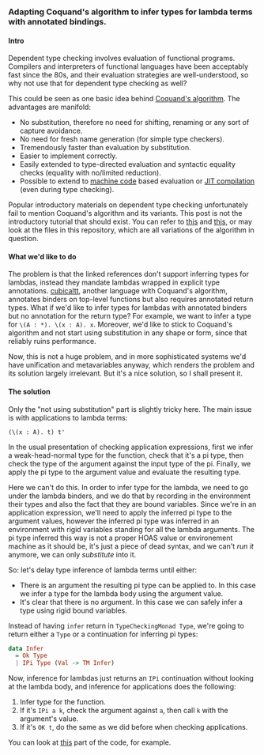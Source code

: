 ### Adapting Coquand's algorithm to infer types for lambda terms with annotated bindings.

#### Intro

Dependent type checking involves evaluation of functional programs. Compilers and interpreters of functional languages have been acceptably fast since the 80s, and their evaluation strategies are well-understood, so why not use that for dependent type checking as well?

This could be seen as one basic idea behind [Coquand's algorithm](http://ac.els-cdn.com/0167642395000216/1-s2.0-0167642395000216-main.pdf?_tid=848e736c-944f-11e6-b999-00000aacb362&acdnat=1476698172_390e8fd4c6267a2fc9e68704b0e96c9e). The advantages are manifold:

- No substitution, therefore no need for shifting, renaming or any sort of capture avoidance.
- No need for fresh name generation (for simple type checkers).
- Tremendously faster than evaluation by substitution.
- Easier to implement correctly.
- Easily extended to type-directed evaluation and syntactic equality checks (equality with no/limited reduction).
- Possible to extend to [machine code](https://depositonce.tu-berlin.de/bitstream/11303/3095/1/Dokument_9.pdf) based evaluation or [JIT compilation](http://www.maximedenes.fr/download/coqonut.pdf) (even during type checking). 

Popular introductory materials on dependent type checking unfortunately fail to mention Coquand's algorithm and its variants. This post is not the introductory tutorial that should exist. You can refer to [this](http://www2.tcs.ifi.lmu.de/~abel/msfp08.pdf) and [this](http://www.cse.chalmers.se/~bengt/papers/GKminiTT.pdf), or may look at the files in this repository, which are all variations of the algorithm in question.

#### What we'd like to do

The problem is that the linked references don't support inferring types for lambdas, instead they mandate lambdas wrapped in explicit type annotations. [cubicaltt](https://github.com/mortberg/cubicaltt), another language with Coquand's algorithm, annotates binders on top-level functions but also requires annotated return types. What if we'd like to infer types for lambdas with annotated binders but no annotation for the return type? For example, we want to infer a type for `\(A : *). \(x : A). x`. Moreover, we'd like to stick to Coquand's algorithm and not start using substitution in any shape or form, since that reliably ruins performance. 

Now, this is not a huge problem, and in more sophisticated systems we'd have unification and metavariables anyway, which renders the problem and its solution largely irrelevant. But it's a nice solution, so I shall present it. 

#### The solution

Only the "not using substitution" part is slightly tricky here. The main issue is with applications to lambda terms:

    (\(x : A). t) t'
    
In the usual presentation of checking application expressions, first we infer a weak-head-normal type for the function, check that it's a pi type, then check the type of the argument against the input type of the pi. Finally, we apply the pi type to the argument value and evaluate the resulting type.

Here we can't do this. In order to infer type for the lambda, we need to go under the lambda binders, and we do that by recording in the environment their types and also the fact that they are bound variables. Since we're in an application expression, we'll need to apply the inferred pi type to the argument values, however the inferred pi type was inferred in an environment with rigid variables standing for all the lambda arguments. The pi type inferred this way is not a proper HOAS value or environement machine as it should be, it's just a piece of dead syntax, and we can't *run it* anymore, we can only *substitute* into it. 

So: let's delay type inference of lambda terms until either:

- There is an argument the resulting pi type can be applied to. In this case we infer a type for the lambda body
  using the argument value.
- It's clear that there is no argument. In this case we can safely infer a type using rigid bound variables.

Instead of having `infer` return in `TypeCheckingMonad Type`, we're going to return either a `Type` or a continuation for inferring pi types:

```haskell
data Infer
  = Ok Type
  | IPi Type (Val -> TM Infer)
```

Now, inference for lambdas just returns an `IPi` continuation without looking at the lambda body, and inference for applications does the following:

1. Infer type for the function.
2. If it's `IPi a k`, check the argument against `a`, then call `k` with the argument's value.
3. If it's `OK t`, do the same as we did before when checking applications.

You can look at [this](https://github.com/AndrasKovacs/tcbe/blob/master/Nameful.hs#L110) part of the code, for example.

